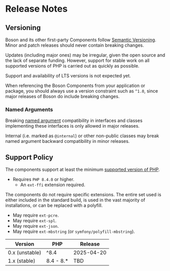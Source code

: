 # Release Notes

## Versioning

Boson and its other first-party Components follow
[Semantic Versioning](https://semver.org/). Minor and patch releases should
never contain breaking changes.

Updates (including major ones) may be irregular, given the open source
and the lack of separate funding. However, support for stable work on all
supported versions of PHP is carried out as quickly as possible.

Support and availability of LTS versions is not expected yet.

When referencing the Boson Components from your application
or package, you should always use a version constraint such as `^1.0`, since
major releases of Boson do include breaking changes.

### Named Arguments

Breaking [named argument](https://www.php.net/manual/en/functions.arguments.php#functions.named-arguments)
compatibility in interfaces and classes implementing these interfaces
is only allowed in major releases.

Internal (i.e. marked as `@internal`) or other non-public classes may break
named argument backward compatibility in minor releases.

## Support Policy

The components support at least the minimum
[supported version of PHP](https://www.php.net/supported-versions.php).

- Requires `PHP 8.4.0` or higher.
  - An `ext-ffi` extension required.

The components do not require specific extensions. The entire set used is
either included in the standard build, is used in the vast majority of
installations, or can be replaced with a polyfill.

- May require `ext-pcre`.
- May require `ext-spl`.
- May require `ext-json`.
- May require `ext-mbstring` (or `symfony/polyfill-mbstring`).

| Version        | PHP       | Release    |
|----------------|-----------|------------|
| 0.x (unstable) | ^8.4      | 2025-04-20 |
| 1.x (stable)   | 8.4 - 8.* | TBD        |